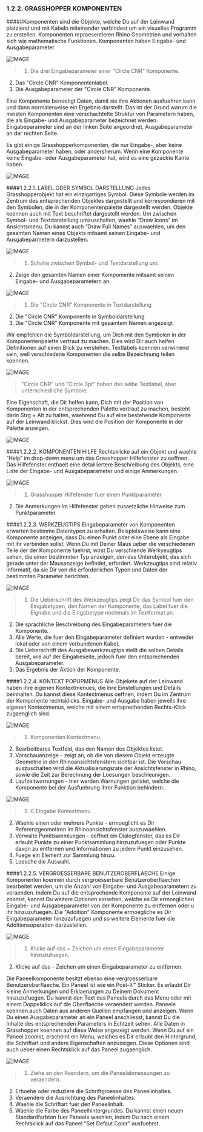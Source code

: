 ﻿### 1.2.2. GRASSHOPPER KOMPONENTEN

#####Komponenten sind die Objekte, welche Du auf der Leinwand platzierst und mit Kabeln miteinander verbindest um ein visuelles Programm zu erstellen. Komponenten repraesentieren Rhino Geometrien und verhalten sich wie mathematische Funktionen. Komponenten haben Eingabe- und Ausgabeparameter. 


![IMAGE](images/1-2-2/1-2-2_001-component-parts.png)
>1. Die drei Eingabeparameter einer "Circle CNR" Komponente.
2. Das "Circle CNR" Komponentenlabel.
3. Die Ausgabeparameter der "Circle CNR" Komponente.

Eine Komponente benoetigt Daten, damit sie ihre Aktionen ausfuehren kann und dann normalerweise ein Ergebnis darstellt. Das ist der Grund warum die meisten Komponenten eine verschachtelte Struktur von Parametern haben, die als Eingabe- und Ausgabeparameter bezeichnet werden. Eingabeparameter sind an der linken Seite angeordnet, Ausgabeparameter an der rechten Seite.

Es gibt einige Grasshopperkomponenten, die nur Eingabe-, aber keine Ausgabeparameter haben, oder andersherum. Wenn eine Komponente keine Eingabe- oder Ausgabeparameter hat, wird es eine gezackte Kante haben.

![IMAGE](images/1-2-2/1-2-2_002-components-without-outputs.png)

####1.2.2.1. LABEL ODER SYMBOL DARSTELLUNG
Jedes Grasshopperobjekt hat ein einzigartiges Symbol. Diese Symbole werden im Zentrum des entsprechenden Objektes dargestellt und korrespondieren mit den Symbolen, die in der Komponentenpalette dargestellt werden. Objekte koennen auch mit Text beschriftet dargestellt werden. Um zwischen Symbol- und Textdarstellung umzuschalten, waehle “Draw Icons” im Ansichtsmenu. Du kannst auch “Draw Full Names” auswaehlen, um den gesamten Namen eines Objekts mitsamt seinen Eingabe- und Ausgabeparmetern darzustellen.

![IMAGE](images/1-2-2/1-2-2_003-label-icon-screenshot.png)
>1. Schalte zwischen Symbol- und Textdarstellung um.
2. Zeige den gesamten Namen einer Kompomente mitsamt seinen Eingabe- und Ausgabeparametern an.

![IMAGE](images/1-2-2/1-2-2_004-label-icon-fullnames.png)
>1. Die "Circle CNR" Komponente in Textdarstellung
2. Die "Circle CNR" Komponente in Symboldarstellung
3. Die "Circle CNR" Komponente mit gesamtem Namen angezeigt


Wir empfehlen die Symboldarstellung, um Dich mit den Symbolen in der Komponentenpalette vertraut zu machen. Dies wird Dir auch helfen Definitionen auf einen Blick zu verstehen. Textlabels koennen verwirrend sein, weil verschiedene Komponenten die selbe Bezeichnung teilen koennen.

![IMAGE](images/1-2-2/1-2-2_005-circle-label-vs-icon.png)
>"Circle CNR" und "Circle 3pt" haben das selbe Textlabel, aber unterschiedliche Symbole.

Eine Eigenschaft, die Dir helfen kann, Dich mit der Position von Komponenten in der entsprechenden Palette vertraut zu machen, besteht darin Strg + Alt zu halten, waehrend Du auf eine bestehende Komponente auf der Leinwand klickst. Dies wird die Position der Komponente in der Palette anzeigen.

![IMAGE](images/1-2-2/1-2-2_006-reveal-location.png)

####1.2.2.2. KOMPONENTEN HILFE
Rechtsklicke auf ein Objekt und waehle “Help” im drop-down menu um das Grasshopper Hilfefenster zu oeffnen. Das Hilfefenster enthaelt eine detailliertere Beschreibung des Objekts, eine Liste der Eingabe- und Ausgabeparameter und einige Anmerkungen.

![IMAGE](images/1-2-2/1-2-2_007-component-help.png)
>1. Grasshopper Hilfefenster fuer einen Punktparameter
2. Die Anmerkungen im Hilfefenster geben zusaetzliche Hinweise zum Punktparameter.

####1.2.2.3. WERKZEUGTIPS
Eingabeparameter von Komponenten erwarten bestimme Datentypen zu erhalten. Beispielsweise kann eine Komponente anzeigen, dass Du einen Punkt oder eine Ebene als Eingabe mit ihr verbinden sollst. Wenn Du mit Deiner Maus ueber die verschiedenen Teile der der Komponente faehrst, wirst Du verschiende Werkyeugtips sehen, die einen bestimmten Typ anzeigen, den das Unterobjekt, das sich gerade unter der Mausanzeige befindet, erfordert. Werkzeugtips sind relativ informatif, da sie Dir von die erforderlichen Typen und Daten der bestimmten Parameter berichten.


![IMAGE](images/1-2-2/1-2-2_008-tool-tips.png)
>1. Die Ueberschrift des Werkzeugtips zeigt Dir das Symbol fuer den Eingabetypen, den Namen der Komponente, das Label fuer die Eignabe und die Eingabetype nochmals im Textformat an.
2. Die sprachliche Beschreibung des Eingabeparameters fuer die Komponente.
3. Alle Werte, die fuer den Eingabeparameter definiert wurden - entweder lokal oder von einem verbundenen Kabel.
4. Die Ueberschrift des Ausgabewerkzeugtips stellt die selben Details bereit, wie auf der Eingabeseite, jedoch fuer den entsprechenden Ausgabeparameter.
5. Das Ergebnis der Aktion der Komponente.

####1.2.2.4. KONTEXT POPUPMENUS
Alle Objekete auf der Leinwand haben ihre eigenen Kontextmenues, die ihre Einstellungen und Details beinhalten. Du kannst diese Kontextmenus oeffnen, indem Du im Zentrum der Komponente rechtsklicks. Eingabe- und Ausgabe haben jeweils ihre eigenen Kontextmenus, welche mit einem entsprechenden Rechts-Klick zugaenglich sind.

![IMAGE](images/1-2-2/1-2-2_009-context-menus-a.png)
>1. Komponenten Kontextmenu.
2. Bearbeitbares Textfeld, das den Namen des Objektes listet.
3. Vorschauanzeige - zeigt an, ob die von diesem Objekt erzeugte Geometrie in den Rhinoansichtsfenstern sichtbar ist. Die Vorschau auszuschalten wird die Aktualisierungsrate der Ansichtsfenster in Rhino, sowie die Zeit zur Berechnung der Loesungen beschleunigen.
4. Laufzeitwarnungen - hier werden Warnungen gelistet, welche die Komponente bei der Ausfuehrung ihrer Funktion behindern.

![IMAGE](images/1-2-2/1-2-2_010-context-menus-b.png)
>1. C Eingabe Kontextmenu.
2. Waehle einen oder mehrere Punkte - ermoeglicht es Dir Referenzgeometiren im Rhinoansichtsfenster auszuwaehlen.
3. Verwalte Punktsammlungen - oeffnet ein Dialogfenster, das es Dir erlaubt Punkte zu einer Punktsammlung hinzuzufuegen oder Punkte davon zu entfernen und Informationen zu jedem Punkt einzusehen.
4. Fuege ein Element zur Sammlung hinzu.
5. Loesche die Auswahl.

####1.2.2.5. VERGROESSERBARE BENUTZEROBERFLAECHE
Einige Komponenten koennen durch vergroesserbare Benutzeroberflaechen bearbeitet werden, um die Anzahl von Eingabe- und Ausgabeparametern zu veraenden. Indem Du auf die entsprechende Komponente auf der Leinwand zoomst, kannst Du weitere Optionen einsehen, welche es Dir ermoeglichen Eingabe- und Ausgabeparameter von der Komponente zu entfernen oder u ihr hinzuzufuegen. Die "Addition" Komponente ermoegliche es Dir Eingabeparameter hinzuzufuegen und so weitere Elemente fuer die Additionsoperation darzustellen.

![IMAGE](images/1-2-2/1-2-2_011-zoomable-ui.png)
>1. Klicke auf das + Zeichen um einen Eingabeparameter hinzuzufuegen.
2. Klicke auf das - Zeichen um einen Eingabeparameter zu entfernen.

Die Paneelkomponente besitzt ebenso eine vergroesserbare Benutzeroberflaeche. Ein Paneel ist wie ein Post-It™ Sticker. Es erlaubt Dir kleine Anmerkungen und Erklaerungen zu Deinem Dokument hinzuzufuegen. Du kannst den Text des Paneels durch das Menu oder mit einem Doppelklick auf die Oberflaeche veraendert werden. Paneele koennen auch Daten aus anderen Quellen empfangen und anzeigen. Wenn Du einen Ausgabeparameter an ein Paneel anschliesst, kannst Du die Inhalte des entsprechenden Parameters in Echtzeit sehen. Alle Daten in Grasshopper koennen auf diese Weise angezeigt werden. Wenn Du auf ein Paneel zoomst, erscheint ein Menu, welches es Dir erlaubt den Hintergrund, die Schriftart und andere Eigenschaften anzuzeigen. Diese Optionen sind auch ueber einen Rechtsklick auf das Paneel zugaenglich.

![IMAGE](images/1-2-2/1-2-2_012-zoomable-panel.png)
>1. Ziehe an den Raendern, um die Paneelabmessungen zu veraendern.
2. Erhoehe oder reduziere die Schriftgroesse des Paneelinhaltes.
3. Veraendere die Ausrichtung des Paneelinhaltes.
4. Waehle die Schriftart fuer den Paneelinhalt.
5. Waehle die Farbe des Paneelhintergrundes. Du kannst einen neuen Standardfarbton fuer Paneele waehlen, indem Du nach einem Rechtsklick auf das Paneel "Set Defaut Color" ausfuehrst.


